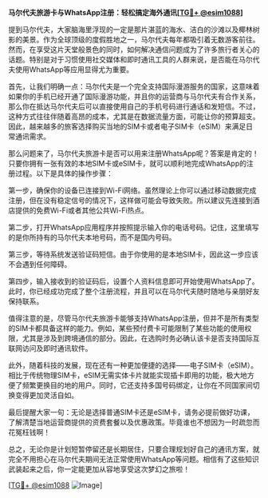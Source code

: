 **马尔代夫旅游卡与WhatsApp注册：轻松搞定海外通讯[[TG💪+ @esim1088](https://t.me/s/esim1088)]**

提到马尔代夫，大家脑海里浮现的一定是那片湛蓝的海水、洁白的沙滩以及椰林树影的美景。作为全球顶级的度假胜地之一，马尔代夫每年都吸引着无数游客前往。然而，在享受这片天堂般景色的同时，如何解决通信问题成为了许多旅行者关心的话题。特别是对于习惯使用社交媒体和即时通讯工具的人群来说，是否能在马尔代夫使用WhatsApp等应用显得尤为重要。

首先，让我们明确一点：马尔代夫是一个完全支持国际漫游服务的国家，这意味着如果你的手机已经开通了国际漫游功能，并且你的运营商与马尔代夫有合作关系，那么你在抵达马尔代夫后可以直接使用自己的手机号码进行通话和发短信。不过，这种方式往往伴随着高昂的成本，尤其是在数据流量方面，可能让你的预算超支。因此，越来越多的旅客选择购买当地的SIM卡或者电子SIM卡（eSIM）来满足日常通讯需求。

那么问题来了，马尔代夫旅游卡是否可以用来注册WhatsApp呢？答案是肯定的！只要你拥有一张有效的本地SIM卡或eSIM卡，就可以顺利地完成WhatsApp的注册过程。以下是具体的操作步骤：

第一步，确保你的设备已连接到Wi-Fi网络。虽然理论上你可以通过移动数据完成注册，但在没有稳定信号的情况下，这样做可能会导致失败。所以建议先连接到酒店提供的免费Wi-Fi或者其他公共Wi-Fi热点。

第二步，打开WhatsApp应用程序并按照提示输入你的电话号码。记住，这里填写的是你所持有的马尔代夫本地号码，而不是国内号码。

第三步，等待系统发送验证码短信。由于你使用的是本地SIM卡，因此这一步应该不会遇到任何障碍。

第四步，输入接收到的验证码后，设置个人资料信息即可开始使用WhatsApp了。此时，你已经成功完成了整个注册流程，并且可以在马尔代夫随时随地与亲朋好友保持联系。

值得注意的是，尽管马尔代夫旅游卡能够支持WhatsApp注册，但并不是所有类型的SIM卡都具备这样的能力。例如，某些预付费卡可能限制了某些功能的使用权限，尤其是涉及到跨境通信的部分。因此，在选购时务必确认该卡是否支持国际互联网访问及即时通讯软件。

此外，随着科技的发展，现在还有一种更加便捷的选择——电子SIM卡（eSIM）。相比于传统物理SIM卡，eSIM无需实体卡片就能实现插卡即用的功能，极大地方便了频繁更换目的地的用户。同时，它还支持多国号码绑定，让你在不同国家间切换变得更加灵活自如。

最后提醒大家一句：无论是选择普通SIM卡还是eSIM卡，请务必提前做好功课，了解清楚当地运营商提供的资费套餐以及优惠政策。毕竟谁也不想因为一时疏忽而花冤枉钱啊！

总之，无论你是计划短暂停留还是长期居住，只要合理规划好自己的通讯方案，就完全不用担心在马尔代夫期间无法正常使用WhatsApp等问题。相信有了这些知识武装起来之后，你一定能更加从容地享受这次梦幻之旅啦！

[[TG💪+ @esim1088](https://t.me/s/esim1088) ![Image](https://i.postimg.cc/4NQfJmqS/Snipaste-2025-05-13-00-14-12.png)]
